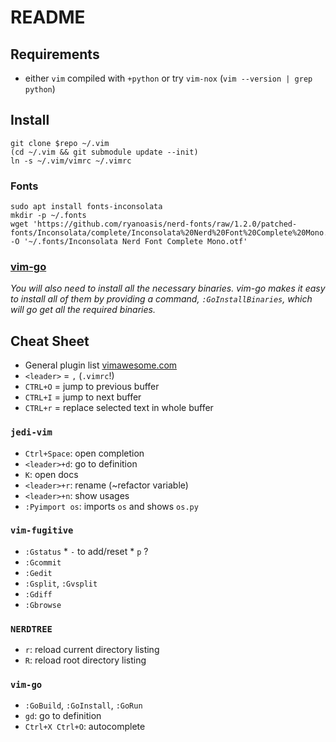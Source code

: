 # README

## Requirements

* either `vim` compiled with `+python` or try `vim-nox` (`vim --version | grep python`)

## Install

```bash:
git clone $repo ~/.vim
(cd ~/.vim && git submodule update --init)
ln -s ~/.vim/vimrc ~/.vimrc
```

### Fonts

```
sudo apt install fonts-inconsolata
mkdir -p ~/.fonts
wget 'https://github.com/ryanoasis/nerd-fonts/raw/1.2.0/patched-fonts/Inconsolata/complete/Inconsolata%20Nerd%20Font%20Complete%20Mono.otf' -O '~/.fonts/Inconsolata Nerd Font Complete Mono.otf'
```

### [vim-go](https://github.com/fatih/vim-go)

*You will also need to install all the necessary binaries. vim-go makes it easy to install all of them by providing a command, `:GoInstallBinaries`, which will go get all the required binaries.*


## Cheat Sheet

* General plugin list [vimawesome.com](https://vimawesome.com/)
* `<leader>` = `,` (`.vimrc`!)
* `CTRL+O` = jump to previous buffer
* `CTRL+I` = jump to next buffer
* `CTRL+r` = replace selected text in whole buffer

### `jedi-vim`

* `Ctrl+Space`: open completion
* `<leader>+d`: go to definition
* `K`: open docs
* `<leader>+r`: rename (~refactor variable)
* `<leader>+n`: show usages
* `:Pyimport os`: imports `os` and shows `os.py` 

### `vim-fugitive`

* `:Gstatus`
		* `-` to add/reset 
		* `p` ?
* `:Gcommit`
* `:Gedit`
* `:Gsplit`, `:Gvsplit`
* `:Gdiff`
* `:Gbrowse`

### `NERDTREE`

* `r`: reload current directory listing
* `R`: reload root directory listing

### `vim-go`

* `:GoBuild`, `:GoInstall`, `:GoRun`
* `gd`: go to definition
* `Ctrl+X Ctrl+O`: autocomplete

